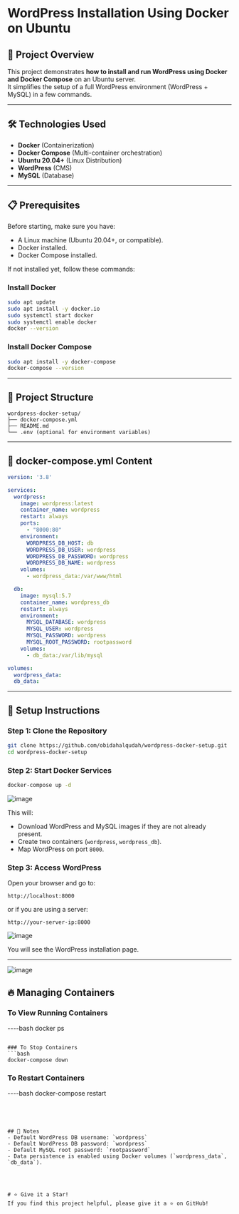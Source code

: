 # WordPress Installation Using Docker on Ubuntu

## 📖 Project Overview
This project demonstrates **how to install and run WordPress using Docker and Docker Compose** on an Ubuntu server.  
It simplifies the setup of a full WordPress environment (WordPress + MySQL) in a few commands.

---

## 🛠️ Technologies Used
- **Docker** (Containerization)
- **Docker Compose** (Multi-container orchestration)
- **Ubuntu 20.04+** (Linux Distribution)
- **WordPress** (CMS)
- **MySQL** (Database)

---

## 📋 Prerequisites
Before starting, make sure you have:

- A Linux machine (Ubuntu 20.04+, or compatible).
- Docker installed.
- Docker Compose installed.

If not installed yet, follow these commands:

### Install Docker
```bash
sudo apt update
sudo apt install -y docker.io
sudo systemctl start docker
sudo systemctl enable docker
docker --version
```

### Install Docker Compose
```bash
sudo apt install -y docker-compose
docker-compose --version
```

---

## 📂 Project Structure

```
wordpress-docker-setup/
├── docker-compose.yml
├── README.md
└── .env (optional for environment variables)
```

---

## 📝 docker-compose.yml Content

```yaml
version: '3.8'

services:
  wordpress:
    image: wordpress:latest
    container_name: wordpress
    restart: always
    ports:
      - "8000:80"
    environment:
      WORDPRESS_DB_HOST: db
      WORDPRESS_DB_USER: wordpress
      WORDPRESS_DB_PASSWORD: wordpress
      WORDPRESS_DB_NAME: wordpress
    volumes:
      - wordpress_data:/var/www/html

  db:
    image: mysql:5.7
    container_name: wordpress_db
    restart: always
    environment:
      MYSQL_DATABASE: wordpress
      MYSQL_USER: wordpress
      MYSQL_PASSWORD: wordpress
      MYSQL_ROOT_PASSWORD: rootpassword
    volumes:
      - db_data:/var/lib/mysql

volumes:
  wordpress_data:
  db_data:
```

---

## 🚀 Setup Instructions

### Step 1: Clone the Repository
```bash
git clone https://github.com/obidahalqudah/wordpress-docker-setup.git
cd wordpress-docker-setup
```

### Step 2: Start Docker Services
```bash
docker-compose up -d
```
![image](https://github.com/user-attachments/assets/af125046-acc3-477d-a58d-63e92ca27eb1)

This will:
- Download WordPress and MySQL images if they are not already present.
- Create two containers (`wordpress`, `wordpress_db`).
- Map WordPress on port `8000`.

### Step 3: Access WordPress
Open your browser and go to:

```
http://localhost:8000
```
or if you are using a server:

```
http://your-server-ip:8000
```
![image](https://github.com/user-attachments/assets/dc25e0f2-0daa-4d24-8d5f-029228fd1ce3)

You will see the WordPress installation page.

---
![image](https://github.com/user-attachments/assets/ef255cb6-0aef-40dd-b786-7eecc15d72dd)

## 🔥 Managing Containers

### To View Running Containers
----bash
docker ps
```

### To Stop Containers
```bash
docker-compose down
```

### To Restart Containers
----bash
docker-compose restart
```




## 🧐 Notes
- Default WordPress DB username: `wordpress`
- Default WordPress DB password: `wordpress`
- Default MySQL root password: `rootpassword`
- Data persistence is enabled using Docker volumes (`wordpress_data`, `db_data`).




# ⭐ Give it a Star!
If you find this project helpful, please give it a ⭐️ on GitHub!
